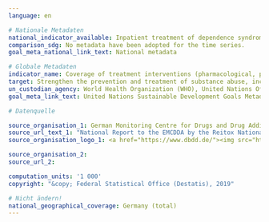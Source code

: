 ```yaml
---
language: en

# Nationale Metadaten
national_indicator_available: Inpatient treatment of dependence syndrom due to psychoactive substance use <br> Inpatient treatment of alcohol dependence
comparison_sdg: No metadata have been adopted for the time series.
goal_meta_national_link_text: National metadata

# Globale Metadaten
indicator_name: Coverage of treatment interventions (pharmacological, psychosocial and rehabilitation and aftercare services) for substance use disorders
target: Strengthen the prevention and treatment of substance abuse, including narcotic drug abuse and harmful use of alcohol
un_custodian_agency: World Health Organization (WHO), United Nations Office on Drugs and Crime (UNODC)
goal_meta_link_text: United Nations Sustainable Development Goals Metadata

# Datenquelle

source_organisation_1: German Monitoring Centre for Drugs and Drug Addiction (DBDD)
source_url_text_1: "National Report to the EMCDDA by the Reitox National Focal Point, Workbook Drugs"
source_organisation_logo_1: <a href="https://www.dbdd.de/"><img src="https://g205sdgs.github.io/sdg-indicators/public/LogosEn/dbdd.png" alt="Logo DBDD" /></a>

source_organisation_2:
source_url_2:

computation_units: '1 000'
copyright: "&copy; Federal Statistical Office (Destatis), 2019"

# Nicht ändern!
national_geographical_coverage: Germany (total)
---
```

